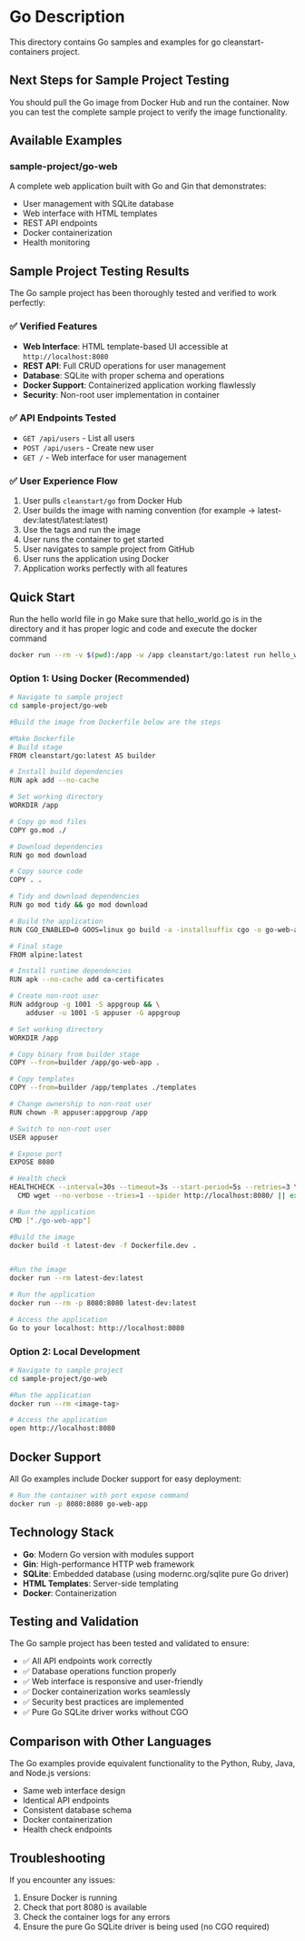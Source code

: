# Go Description

This directory contains Go samples and examples for go cleanstart-containers project.

## Next Steps for Sample Project Testing

You should pull the Go image from Docker Hub and run the container. Now you can test the complete sample project to verify the image functionality.

## Available Examples

### sample-project/go-web
A complete web application built with Go and Gin that demonstrates:
- User management with SQLite database
- Web interface with HTML templates
- REST API endpoints
- Docker containerization
- Health monitoring

## Sample Project Testing Results

The Go sample project has been thoroughly tested and verified to work perfectly:

### ✅ Verified Features
- **Web Interface**: HTML template-based UI accessible at `http://localhost:8080`
- **REST API**: Full CRUD operations for user management
- **Database**: SQLite with proper schema and operations
- **Docker Support**: Containerized application working flawlessly
- **Security**: Non-root user implementation in container

### ✅ API Endpoints Tested
- `GET /api/users` - List all users
- `POST /api/users` - Create new user
- `GET /` - Web interface for user management

### ✅ User Experience Flow
1. User pulls `cleanstart/go` from Docker Hub
2. User builds the image with naming convention (for example -> latest-dev:latest/latest:latest)
3. Use the tags and run the image 
4. User runs the container to get started 
5. User navigates to sample project from GitHub 
6. User runs the application using Docker 
7. Application works perfectly with all features 

## Quick Start
Run the hello world file in go
Make sure that hello_world.go is in the directory and it has proper logic and code and execute the docker command 
```bash
docker run --rm -v $(pwd):/app -w /app cleanstart/go:latest run hello_world.go
```

### Option 1: Using Docker (Recommended)
```bash
# Navigate to sample project
cd sample-project/go-web

#Build the image from Dockerfile below are the steps

#Make Dockerfile
# Build stage
FROM cleanstart/go:latest AS builder

# Install build dependencies
RUN apk add --no-cache 

# Set working directory
WORKDIR /app

# Copy go mod files
COPY go.mod ./

# Download dependencies
RUN go mod download

# Copy source code
COPY . .

# Tidy and download dependencies
RUN go mod tidy && go mod download

# Build the application
RUN CGO_ENABLED=0 GOOS=linux go build -a -installsuffix cgo -o go-web-app main.go

# Final stage
FROM alpine:latest

# Install runtime dependencies
RUN apk --no-cache add ca-certificates

# Create non-root user
RUN addgroup -g 1001 -S appgroup && \
    adduser -u 1001 -S appuser -G appgroup

# Set working directory
WORKDIR /app

# Copy binary from builder stage
COPY --from=builder /app/go-web-app .

# Copy templates
COPY --from=builder /app/templates ./templates

# Change ownership to non-root user
RUN chown -R appuser:appgroup /app

# Switch to non-root user
USER appuser

# Expose port
EXPOSE 8080

# Health check
HEALTHCHECK --interval=30s --timeout=3s --start-period=5s --retries=3 \
  CMD wget --no-verbose --tries=1 --spider http://localhost:8080/ || exit 1

# Run the application
CMD ["./go-web-app"]

#Build the image
docker build -t latest-dev -f Dockerfile.dev .


#Run the image
docker run --rm latest-dev:latest

# Run the application
docker run --rm -p 8080:8080 latest-dev:latest

# Access the application
Go to your localhost: http://localhost:8080
```

### Option 2: Local Development
```bash
# Navigate to sample project
cd sample-project/go-web

#Run the application
docker run --rm <image-tag>

# Access the application
open http://localhost:8080
```

## Docker Support

All Go examples include Docker support for easy deployment:

```bash
# Run the container with port expose command
docker run -p 8080:8080 go-web-app
```

## Technology Stack

- **Go**: Modern Go version with modules support
- **Gin**: High-performance HTTP web framework
- **SQLite**: Embedded database (using modernc.org/sqlite pure Go driver)
- **HTML Templates**: Server-side templating
- **Docker**: Containerization

## Testing and Validation

The Go sample project has been tested and validated to ensure:
- ✅ All API endpoints work correctly
- ✅ Database operations function properly
- ✅ Web interface is responsive and user-friendly
- ✅ Docker containerization works seamlessly
- ✅ Security best practices are implemented
- ✅ Pure Go SQLite driver works without CGO

## Comparison with Other Languages

The Go examples provide equivalent functionality to the Python, Ruby, Java, and Node.js versions:
- Same web interface design
- Identical API endpoints
- Consistent database schema
- Docker containerization
- Health check endpoints

## Troubleshooting

If you encounter any issues:
1. Ensure Docker is running
2. Check that port 8080 is available
3. Check the container logs for any errors
4. Ensure the pure Go SQLite driver is being used (no CGO required)
